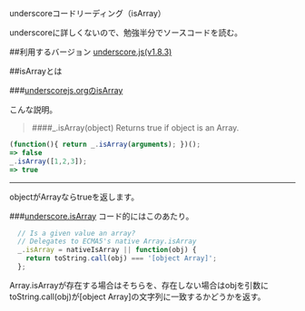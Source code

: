 underscoreコードリーディング（isArray）

underscoreに詳しくないので、勉強半分でソースコードを読む。



##利用するバージョン
[underscore.js(v1.8.3)](https://github.com/jashkenas/underscore/tree/1.8.3)


##isArrayとは


###[underscorejs.orgのisArray](http://underscorejs.org/#isArray)

こんな説明。
>####_.isArray(object) 
Returns true if object is an Array.

```javascript
(function(){ return _.isArray(arguments); })();
=> false
_.isArray([1,2,3]);
=> true

```

------------- 
objectがArrayならtrueを返します。


###[underscore.isArray](https://github.com/jashkenas/underscore/blob/1.8.3/underscore.js#L1205)
コード的にはこのあたり。

```javascript
  // Is a given value an array?
  // Delegates to ECMA5's native Array.isArray
  _.isArray = nativeIsArray || function(obj) {
    return toString.call(obj) === '[object Array]';
  };

```

Array.isArrayが存在する場合はそちらを、存在しない場合はobjを引数にtoString.call(obj)が[object Array]の文字列に一致するかどうかを返す。
